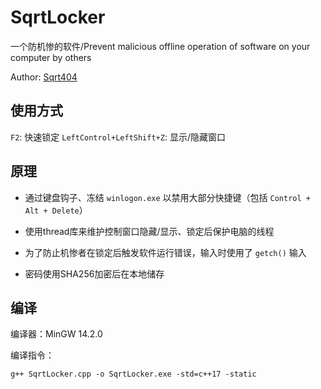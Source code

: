 # SqrtLocker
一个防机惨的软件/Prevent malicious offline operation of software on your computer by others

Author: [Sqrt404](https://github.com/Sqrt404)

## 使用方式

`F2`:  快速锁定
`LeftControl+LeftShift+Z`: 显示/隐藏窗口


## 原理
 - 通过键盘钩子、冻结 `winlogon.exe` 以禁用大部分快捷键（包括 `Control + Alt + Delete`）

 - 使用thread库来维护控制窗口隐藏/显示、锁定后保护电脑的线程

 - 为了防止机惨者在锁定后触发软件运行错误，输入时使用了 `getch()` 输入

 - 密码使用SHA256加密后在本地储存


## 编译

编译器：MinGW 14.2.0

编译指令：
```
g++ SqrtLocker.cpp -o SqrtLocker.exe -std=c++17 -static
```
